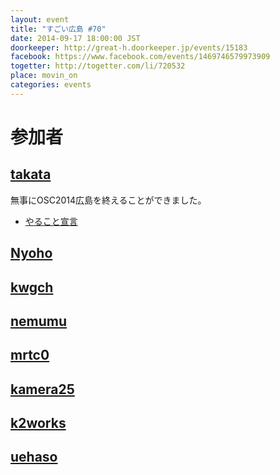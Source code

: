 ```yaml
---
layout: event
title: "すごい広島 #70"
date: 2014-09-17 18:00:00 JST
doorkeeper: http://great-h.doorkeeper.jp/events/15183
facebook: https://www.facebook.com/events/1469746579973909
togetter: http://togetter.com/li/720532
place: movin_on
categories: events
---
```


# 参加者

## [takata](https://github.com/takata)

無事にOSC2014広島を終えることができました。

* [やること宣言](https://github.com/great-h/great-h.github.io/issues/1238)


## [Nyoho](http://nyoho.jp/)


## [kwgch](https://github.com/kwgch)


## [nemumu](https://github.com/nemumu)


## [mrtc0](http://twitter.com/mrtc0)


## [kamera25](https://github.com/kamera25)


## [k2works](https://github.com/k2works)


## [uehaso](https://github.com/uehaso)
